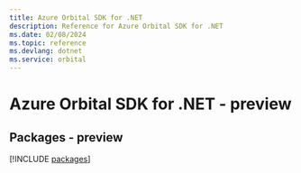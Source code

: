 ```yaml
---
title: Azure Orbital SDK for .NET
description: Reference for Azure Orbital SDK for .NET
ms.date: 02/08/2024
ms.topic: reference
ms.devlang: dotnet
ms.service: orbital
---
```

# Azure Orbital SDK for .NET - preview
## Packages - preview
[!INCLUDE [packages](orbital-index.md)]